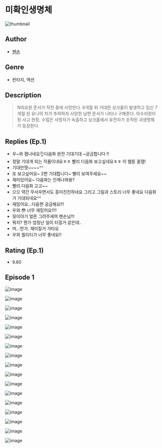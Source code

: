 # 미확인생명체
![thumbnail](https://image-comic.pstatic.net/user_contents_data/challenge_comic/2023/05/24/327986/upload_4135210667608519990_480x623.jpeg)

## Author
- [펜손](https://comic.naver.com/artistTitle?id=327986)

## Genre
- 판타지, 액션

## Description
> NIS요원 준서가 작전 중에 사망한다. 6개월 뒤 거대한 싱크홀이 발생하고 임신 7개월 된 유나의 차가 추락하자 사망한 남편 준서가 나타나 구해준다. 아수라장이 된 사고 현장, 수많은 사망자가 속출하고 싱크홀에서 유전자가 조작된 괴생명체가 등장한다.

## Replies (Ep.1)
- 우~와 잼나네요👌다음화 완전 기대기대 ~궁금합니다 !!
- 정말 기대개 되는 작품이네요ㅎㅎ 빨리 다음화 보고싶네요ㅎㅎ 이 웹툰 꿀잼!
- 기대만땅~~~~^^
- 또 보고싶어요~ 2편 기대합니다~ 빨리 보여주세요~~
- 재미있어요~ 다음화는 인제나와용?
- 빨리 다음화 고고~~
- 으으 약간 무서우면서도 흥미진진하네요 그리고 그림과 스토리 너무 좋네요 다음화가 기대되네요^^
- 재밌어요...다음편 궁금해요!!!
- 우와 😳 너무 재밌어요!!!!
- 뒷이야기 얼른 그려주세여 펜손님!!!
- 뭐지? 뭔가 엄청난 일이 터질거 같은데..
- 머...먼가. 재미질거 가타요
- 우와 퀄리티가 너무 좋네요!!

## Rating (Ep.1)
- 9.60

## Episode 1
![image](https://image-comic.pstatic.net/user_contents_data/challenge_comic/2023/05/23/327986/upload_7075497173977359969.jpeg)

![image](https://image-comic.pstatic.net/user_contents_data/challenge_comic/2023/05/23/327986/upload_3689401793952101732.jpeg)

![image](https://image-comic.pstatic.net/user_contents_data/challenge_comic/2023/05/23/327986/upload_4121132731196454753.jpeg)

![image](https://image-comic.pstatic.net/user_contents_data/challenge_comic/2023/05/23/327986/upload_7293917572660224565.jpeg)

![image](https://image-comic.pstatic.net/user_contents_data/challenge_comic/2023/05/23/327986/upload_3559585548456911205.jpeg)

![image](https://image-comic.pstatic.net/user_contents_data/challenge_comic/2023/05/23/327986/upload_3978424930053547061.jpeg)

![image](https://image-comic.pstatic.net/user_contents_data/challenge_comic/2023/05/23/327986/upload_3761973782619972921.jpeg)

![image](https://image-comic.pstatic.net/user_contents_data/challenge_comic/2023/05/23/327986/upload_7005458297012105271.jpeg)

![image](https://image-comic.pstatic.net/user_contents_data/challenge_comic/2023/05/23/327986/upload_7148112427441612082.jpeg)

![image](https://image-comic.pstatic.net/user_contents_data/challenge_comic/2023/05/23/327986/upload_7147828564462876466.jpeg)

![image](https://image-comic.pstatic.net/user_contents_data/challenge_comic/2023/05/23/327986/upload_7003208696241205301.jpeg)

![image](https://image-comic.pstatic.net/user_contents_data/challenge_comic/2023/05/23/327986/upload_4136055095994495844.jpeg)

![image](https://image-comic.pstatic.net/user_contents_data/challenge_comic/2023/05/23/327986/upload_3619035072757575781.jpeg)

![image](https://image-comic.pstatic.net/user_contents_data/challenge_comic/2023/05/23/327986/upload_7377800208110270008.jpeg)

![image](https://image-comic.pstatic.net/user_contents_data/challenge_comic/2023/05/23/327986/upload_3762530122632279397.jpeg)

![image](https://image-comic.pstatic.net/user_contents_data/challenge_comic/2023/05/23/327986/upload_7291997624280037477.jpeg)

![image](https://image-comic.pstatic.net/user_contents_data/challenge_comic/2023/05/24/327986/upload_7377567124566533220.jpeg)
